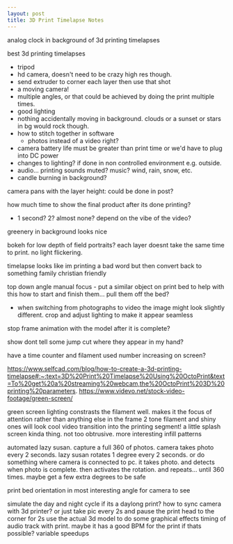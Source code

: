 ```yaml
---
layout: post
title: 3D Print Timelapse Notes
---
```


analog clock in background of 3d printing timelapses

best 3d printing timelapses
- tripod
- hd camera, doesn't need to be crazy high res though.
- send extruder to corner each layer then use that shot
- a moving camera!
- multiple angles, or that could be achieved by doing the print multiple times.
- good lighting
- nothing accidentally moving in background. clouds or a sunset or stars in bg would rock though.
- how to stitch together in software
  - photos instead of a video right?
- camera battery life must be greater than print time or we'd have to plug into DC power
- changes to lighting? if done in non controlled environment e.g. outside.
- audio... printing sounds muted? music? wind, rain, snow, etc.
- candle burning in background?

camera pans with the layer height: could be done in post?

how much time to show the final product after its done printing?
- 1 second? 2? almost none? depend on the vibe of the video?

greenery in background looks nice

bokeh for low depth of field portraits?
each layer doesnt take the same time to print. 
no light flickering.

timelapse looks like im printing a bad word but then convert back to something family christian friendly

top down angle
manual focus - put a similar object on print bed to help with this
how to start and finish them...
pull them off the bed?
 - when switching from photographs to video the image might look slightly different. crop and adjust lighting to make it appear seamless

stop frame animation with the model after it is complete?

show dont tell
some jump cut where they appear in my hand?

have a time counter and filament used number increasing on screen?

https://www.selfcad.com/blog/how-to-create-a-3d-printing-timelapse#:~:text=3D%20Print%20Timelapse%20Using%20OctoPrint&text=To%20get%20a%20streaming%20webcam,the%20OctoPrint%203D%20printing%20parameters.
https://www.videvo.net/stock-video-footage/green-screen/

green screen
lighting constrasts the filament well. makes it the focus of attention rather than anything else in the frame
2 tone filament and shiny ones will look cool
video transition into the printing segment! a little splash screen kinda thing. not too obtrusive.
more interesting infill patterns

automated lazy susan. capture a full 360 of photos. camera takes photo every 2 seconds. lazy susan rotates
 1 degree every 2 seconds. or do something where camera is connected to pc. it takes photo. and detects when photo is complete. then
 activates the rotation. and repeats... until 360 times. maybe get a few extra degrees to be safe

print bed orientation in most interesting angle for camera to see

simulate the day and night cycle if its a daylong print?
how to sync camera with 3d printer?
or just take pic every 2s and pause the print head to the corner for 2s
use the actual 3d model to do some graphical effects
timing of audio track with print. maybe it has a good BPM for the print if thats possible?
variable speedups